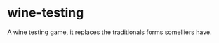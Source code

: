 wine-testing
============

A wine testing game, it replaces the traditionals forms somelliers have. 

